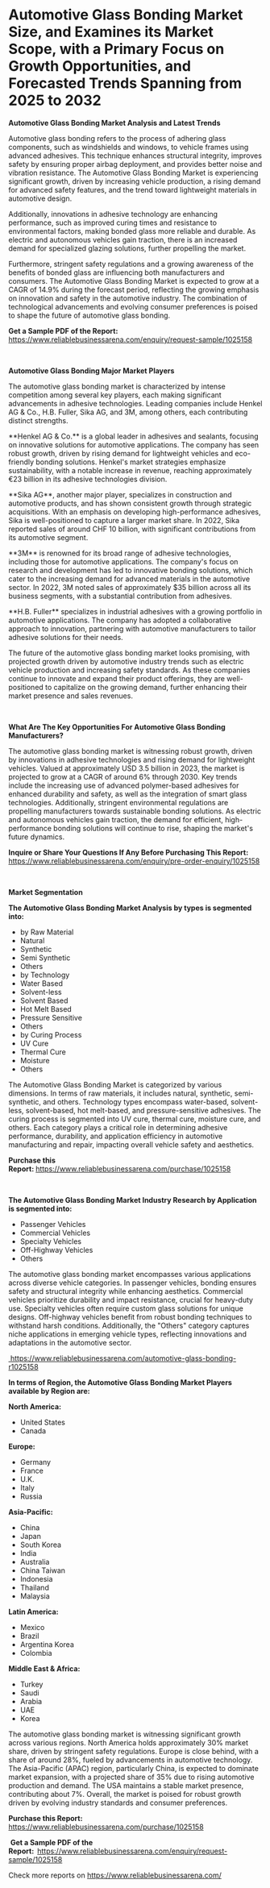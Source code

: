 <p><h1>Automotive Glass Bonding Market Size, and Examines its Market Scope, with a Primary Focus on Growth Opportunities, and Forecasted Trends Spanning from 2025 to 2032</h1></p><p><strong>Automotive Glass Bonding Market Analysis and Latest Trends</strong></p>
<p><p>Automotive glass bonding refers to the process of adhering glass components, such as windshields and windows, to vehicle frames using advanced adhesives. This technique enhances structural integrity, improves safety by ensuring proper airbag deployment, and provides better noise and vibration resistance. The Automotive Glass Bonding Market is experiencing significant growth, driven by increasing vehicle production, a rising demand for advanced safety features, and the trend toward lightweight materials in automotive design.</p><p>Additionally, innovations in adhesive technology are enhancing performance, such as improved curing times and resistance to environmental factors, making bonded glass more reliable and durable. As electric and autonomous vehicles gain traction, there is an increased demand for specialized glazing solutions, further propelling the market. </p><p>Furthermore, stringent safety regulations and a growing awareness of the benefits of bonded glass are influencing both manufacturers and consumers. The Automotive Glass Bonding Market is expected to grow at a CAGR of 14.9% during the forecast period, reflecting the growing emphasis on innovation and safety in the automotive industry. The combination of technological advancements and evolving consumer preferences is poised to shape the future of automotive glass bonding.</p></p>
<p><strong>Get a Sample PDF of the Report:&nbsp;</strong> <a href="https://www.reliablebusinessarena.com/enquiry/request-sample/1025158?utm_campaign=2467&utm_medium=2&utm_source=Github&utm_content=ia&utm_term=06032025&utm_id=automotive-glass-bonding">https://www.reliablebusinessarena.com/enquiry/request-sample/1025158</a></p>
<p>&nbsp;</p>
<p><strong>Automotive Glass Bonding Major Market Players</strong></p>
<p><p>The automotive glass bonding market is characterized by intense competition among several key players, each making significant advancements in adhesive technologies. Leading companies include Henkel AG & Co., H.B. Fuller, Sika AG, and 3M, among others, each contributing distinct strengths.</p><p>**Henkel AG & Co.** is a global leader in adhesives and sealants, focusing on innovative solutions for automotive applications. The company has seen robust growth, driven by rising demand for lightweight vehicles and eco-friendly bonding solutions. Henkel's market strategies emphasize sustainability, with a notable increase in revenue, reaching approximately €23 billion in its adhesive technologies division.</p><p>**Sika AG**, another major player, specializes in construction and automotive products, and has shown consistent growth through strategic acquisitions. With an emphasis on developing high-performance adhesives, Sika is well-positioned to capture a larger market share. In 2022, Sika reported sales of around CHF 10 billion, with significant contributions from its automotive segment.</p><p>**3M** is renowned for its broad range of adhesive technologies, including those for automotive applications. The company's focus on research and development has led to innovative bonding solutions, which cater to the increasing demand for advanced materials in the automotive sector. In 2022, 3M noted sales of approximately $35 billion across all its business segments, with a substantial contribution from adhesives.</p><p>**H.B. Fuller** specializes in industrial adhesives with a growing portfolio in automotive applications. The company has adopted a collaborative approach to innovation, partnering with automotive manufacturers to tailor adhesive solutions for their needs.</p><p>The future of the automotive glass bonding market looks promising, with projected growth driven by automotive industry trends such as electric vehicle production and increasing safety standards. As these companies continue to innovate and expand their product offerings, they are well-positioned to capitalize on the growing demand, further enhancing their market presence and sales revenues.</p></p>
<p>&nbsp;</p>
<p><strong>What Are The Key Opportunities For Automotive Glass Bonding Manufacturers?</strong></p>
<p><p>The automotive glass bonding market is witnessing robust growth, driven by innovations in adhesive technologies and rising demand for lightweight vehicles. Valued at approximately USD 3.5 billion in 2023, the market is projected to grow at a CAGR of around 6% through 2030. Key trends include the increasing use of advanced polymer-based adhesives for enhanced durability and safety, as well as the integration of smart glass technologies. Additionally, stringent environmental regulations are propelling manufacturers towards sustainable bonding solutions. As electric and autonomous vehicles gain traction, the demand for efficient, high-performance bonding solutions will continue to rise, shaping the market's future dynamics.</p></p>
<p><strong>Inquire or Share Your Questions If Any Before Purchasing This Report:</strong> <a href="https://www.reliablebusinessarena.com/enquiry/pre-order-enquiry/1025158?utm_campaign=2467&utm_medium=2&utm_source=Github&utm_content=ia&utm_term=06032025&utm_id=automotive-glass-bonding">https://www.reliablebusinessarena.com/enquiry/pre-order-enquiry/1025158</a></p>
<p>&nbsp;</p>
<p><strong>Market Segmentation</strong></p>
<p><strong>The Automotive Glass Bonding Market Analysis by types is segmented into:</strong></p>
<p><ul><li>by Raw Material</li><li>Natural</li><li>Synthetic</li><li>Semi Synthetic</li><li>Others</li><li>by Technology</li><li>Water Based</li><li>Solvent-less</li><li>Solvent Based</li><li>Hot Melt Based</li><li>Pressure Sensitive</li><li>Others</li><li>by Curing Process</li><li>UV Cure</li><li>Thermal Cure</li><li>Moisture</li><li>Others</li></ul></p>
<p><p>The Automotive Glass Bonding Market is categorized by various dimensions. In terms of raw materials, it includes natural, synthetic, semi-synthetic, and others. Technology types encompass water-based, solvent-less, solvent-based, hot melt-based, and pressure-sensitive adhesives. The curing process is segmented into UV cure, thermal cure, moisture cure, and others. Each category plays a critical role in determining adhesive performance, durability, and application efficiency in automotive manufacturing and repair, impacting overall vehicle safety and aesthetics.</p></p>
<p><strong>Purchase this Report:&nbsp;</strong><a href="https://www.reliablebusinessarena.com/purchase/1025158?utm_campaign=2467&utm_medium=2&utm_source=Github&utm_content=ia&utm_term=06032025&utm_id=automotive-glass-bonding">https://www.reliablebusinessarena.com/purchase/1025158</a></p>
<p>&nbsp;</p>
<p><strong>The Automotive Glass Bonding Market Industry Research by Application is segmented into:</strong></p>
<p><ul><li>Passenger Vehicles</li><li>Commercial Vehicles</li><li>Specialty Vehicles</li><li>Off-Highway Vehicles</li><li>Others</li></ul></p>
<p><p>The automotive glass bonding market encompasses various applications across diverse vehicle categories. In passenger vehicles, bonding ensures safety and structural integrity while enhancing aesthetics. Commercial vehicles prioritize durability and impact resistance, crucial for heavy-duty use. Specialty vehicles often require custom glass solutions for unique designs. Off-highway vehicles benefit from robust bonding techniques to withstand harsh conditions. Additionally, the "Others" category captures niche applications in emerging vehicle types, reflecting innovations and adaptations in the automotive sector.</p></p>
<p><a href="https://www.reliablebusinessarena.com/automotive-glass-bonding-r1025158?utm_campaign=2467&utm_medium=2&utm_source=Github&utm_content=ia&utm_term=06032025&utm_id=automotive-glass-bonding">&nbsp;https://www.reliablebusinessarena.com/automotive-glass-bonding-r1025158</a></p>
<p><strong>In terms of Region, the Automotive Glass Bonding Market Players available by Region are:</strong></p>
<p>
    <p> <strong> North America: </strong>
        <ul>
            <li>United States</li>
            <li>Canada</li>
        </ul>
        </p> 
    <p> <strong> Europe: </strong>
        <ul>
            <li>Germany</li>
            <li>France</li>
            <li>U.K.</li>
            <li>Italy</li>
            <li>Russia</li>
        </ul>
        </p> 
    <p> <strong> Asia-Pacific: </strong>
        <ul>
            <li>China</li>
            <li>Japan</li>
            <li>South Korea</li>
            <li>India</li>
            <li>Australia</li>
            <li>China Taiwan</li>
            <li>Indonesia</li>
            <li>Thailand</li>
            <li>Malaysia</li>
        </ul>
        </p> 
    <p> <strong> Latin America: </strong>
        <ul>
            <li>Mexico</li>
            <li>Brazil</li>
            <li>Argentina Korea</li>
            <li>Colombia</li>
        </ul>
        </p> 
    <p> <strong> Middle East & Africa: </strong>
        <ul>
            <li>Turkey</li>
            <li>Saudi</li>
            <li>Arabia</li>
            <li>UAE</li>
            <li>Korea</li>
        </ul>
    </p>
    </p>
<p><p>The automotive glass bonding market is witnessing significant growth across various regions. North America holds approximately 30% market share, driven by stringent safety regulations. Europe is close behind, with a share of around 28%, fueled by advancements in automotive technology. The Asia-Pacific (APAC) region, particularly China, is expected to dominate market expansion, with a projected share of 35% due to rising automotive production and demand. The USA maintains a stable market presence, contributing about 7%. Overall, the market is poised for robust growth driven by evolving industry standards and consumer preferences.</p></p>
<p><strong>Purchase this Report: </strong><a href="https://www.reliablebusinessarena.com/purchase/1025158?utm_campaign=2467&utm_medium=2&utm_source=Github&utm_content=ia&utm_term=06032025&utm_id=automotive-glass-bonding">https://www.reliablebusinessarena.com/purchase/1025158</a></p>
<p>&nbsp;<strong>Get a Sample PDF of the Report:&nbsp;&nbsp;</strong><a href="https://www.reliablebusinessarena.com/enquiry/request-sample/1025158?utm_campaign=2467&utm_medium=2&utm_source=Github&utm_content=ia&utm_term=06032025&utm_id=automotive-glass-bonding">https://www.reliablebusinessarena.com/enquiry/request-sample/1025158</a></p>
<p><strong></strong></p>
<p>Check more reports on <a href="https://www.reliablebusinessarena.com/?utm_campaign=2467&utm_medium=2&utm_source=Github&utm_content=ia&utm_term=06032025&utm_id=automotive-glass-bonding">https://www.reliablebusinessarena.com/</a></p>